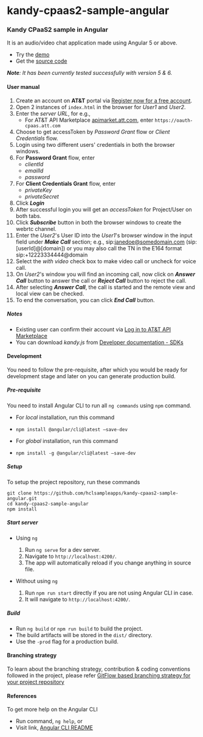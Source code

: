 # kandy-cpaas2-sample-angular

### Kandy CPaaS2 sample in Angular

It is an audio/video chat application made using Angular 5 or above.

 - Try the [demo](https://hclsampleapps.github.io/kandy-cpaas2-sample-angular/dist/)
 - Get the [source code](https://github.com/hclsampleapps/kandy-cpaas2-sample-angular)

***Note**: It has been currently tested successfully with version 5 & 6.*

#### User manual 

1. Create an account on **AT&T** portal via [Register now for a free account](https://apimarket.att.com/signup).
2. Open 2 instances of `index.html` in the browser for *User1* and *User2*.
3. Enter the *server URL*, for e.g.,
	- For AT&T API Marketplace [apimarket.att.com](https://apimarket.att.com), enter `https://oauth-cpaas.att.com`
4. Choose to get accessToken by *Password Grant* flow or *Client Credentials* flow.
5. Login using two different users' credentials in both the browser windows.
6. For **Password Grant** flow, enter 
	- *clientId* 
	- *emailId* 
	- *password*  
7. For **Client Credentials Grant** flow, enter
	- *privateKey*
	- *privateSecret*   
8. Click ***Login***
9. After successful login you will get an *accessToken* for Project/User on both tabs.
10. Click ***Subscribe*** button in both the browser windows to create the webrtc channel.
11. Enter the *User2*'s User ID into the *User1*'s browser window in the input field under ***Make Call*** section; e.g., sip:janedoe@somedomain.com (sip:[userId]@[domain]) or you may also call the TN in the E164 format sip:+12223334444@domain
12. Select the *with video* check box to make video call or uncheck for voice call.
13. On *User2*'s window you will find an incoming call, now click on ***Answer Call*** button to answer the call or ***Reject Call*** button to reject the call.
14. After selecting ***Answer Call***, the call is started and the remote view and local view can be checked.
15. To end the conversation, you can click ***End Call*** button.

##### Notes

 - Existing user can confirm their account via [Log in to AT&T API Marketplace](https://apimarket.att.com/login)
 - You can download *kandy.js* from [Developer documentation - SDKs](https://apimarket.att.com/developer/sdks/javascript)

#### Development
You need to follow the pre-requisite, after which you would be ready for development stage and later on you can generate production build.

##### Pre-requisite
You need to install Angular CLI to run all `ng commands` using `npm` command.

- For *local* installation, run this command
 - `npm install @angular/cli@latest –save-dev`

- For *global* installation, run this command
 - `npm install -g @angular/cli@latest –save-dev`

##### Setup

To setup the project repository, run these commands

```
git clone https://github.com/hclsampleapps/kandy-cpaas2-sample-angular.git
cd kandy-cpaas2-sample-angular
npm install
```

##### Start server

- Using `ng`
 
  1. Run `ng serve` for a dev server. 
  2. Navigate to `http://localhost:4200/`. 
  3. The app will automatically reload if you change anything in source file.
 
- Without using `ng`

  1. Run `npm run start` directly if you are not using Angular CLI in case. 
  2. It will navigate to `http://localhost:4200/`.

##### Build

 - Run `ng build` or `npm run build` to build the project. 
 - The build artifacts will be stored in the `dist/` directory. 
 - Use the `-prod` flag for a production build.

#### Branching strategy

To learn about the branching strategy, contribution & coding conventions followed in the project, please refer [GitFlow based branching strategy for your project repository](https://gist.github.com/ribbon-abku/10d3fc1cff5c35a2df401196678e258a)

#### References

To get more help on the Angular CLI 

 - Run command, `ng help`, or 
 - Visit link, [Angular CLI README](https://github.com/angular/angular-cli/blob/master/README.md)